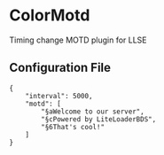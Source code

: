 # ColorMotd

Timing change MOTD plugin for LLSE

## Configuration File
```jsonc
{
    "interval": 5000,
    "motd": [
        "§aWelcome to our server",
        "§cPowered by LiteLoaderBDS",
        "§6That's cool!"
    ]
}
```